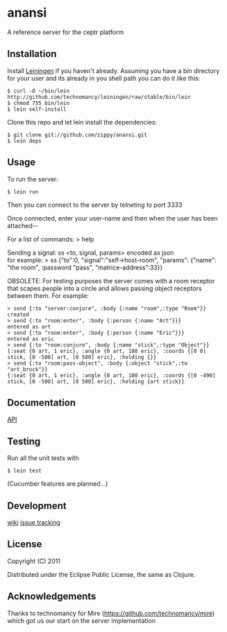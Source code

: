 # anansi

A reference server for the ceptr platform

## Installation

Install [Leiningen](http://github.com/technomancy/leiningen) if you
haven't already.  Assuming you have a bin directory for your user and
its already in you shell path you can do it like this:

    $ curl -O ~/bin/lein http://github.com/technomancy/leiningen/raw/stable/bin/lein
    $ chmod 755 bin/lein
    $ lein self-install

Clone this repo and let lein install the dependencies:

    $ git clone git://github.com/zippy/anansi.git
    $ lein deps

## Usage

To run the server:

    $ lein run

Then you can connect to the server by telneting to port 3333

Once connected, enter your user-name and then when the user has been
attached--

For a list of commands:
    > help

Sending a signal:
    ss <to, signal, params> encoded as json  
for example:
    > ss {"to":0, "signal":"self->host-room", "params": {"name": "the room", :password "pass", "matrice-address":33}}

OBSOLETE:
For testing purposes the server comes with a room receptor that scapes
people into a circle and allows passing object receptors between
them. For example:

    > send {:to "server:conjure", :body {:name "room",:type "Room"}}
    created
    > send {:to "room:enter", :body {:person {:name "Art"}}}
    entered as art
    > send {:to "room:enter", :body {:person {:name "Eric"}}}
    entered as eric
    > send {:to "room:conjure", :body {:name "stick",:type "Object"}}
    {:seat {0 art, 1 eric}, :angle {0 art, 180 eric}, :coords {[0 0] stick, [0 -500] art, [0 500] eric}, :holding {}}
    > send {:to "room:pass-object", :body {:object "stick",:to "art_brock"}}
    {:seat {0 art, 1 eric}, :angle {0 art, 180 eric}, :coords {[0 -490] stick, [0 -500] art, [0 500] eric}, :holding {art stick}}

## Documentation

[API](http://zippy.github.com/anansi/)

## Testing

Run all the unit tests with 

    $ lein test

(Cucumber features are planned...)

## Development

[wiki](https://github.com/zippy/anansi/wiki)
[issue tracking](https://secure.bettermeans.com/projects/1157)


## License

Copyright (C) 2011

Distributed under the Eclipse Public License, the same as Clojure.

## Acknowledgements

Thanks to technomancy for Mire (https://github.com/technomancy/mire)
which got us our start on the server implementation
